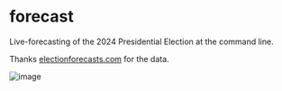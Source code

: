 # forecast

Live-forecasting of the 2024 Presidential Election at the command line.

Thanks [electionforecasts.com](https://electionforecasts.com) for the data.

![image](https://github.com/user-attachments/assets/0fcbf5a5-6a6e-4e69-bb34-1c67d63db1c2)
